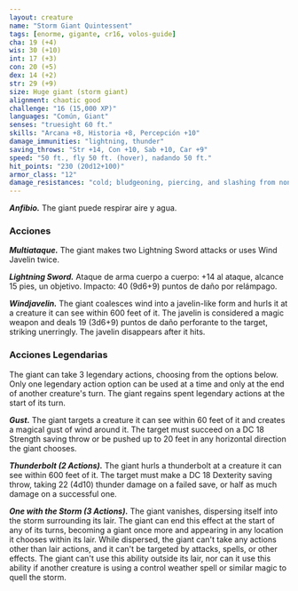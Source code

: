 ```yaml
---
layout: creature
name: "Storm Giant Quintessent"
tags: [enorme, gigante, cr16, volos-guide]
cha: 19 (+4)
wis: 30 (+10)
int: 17 (+3)
con: 20 (+5)
dex: 14 (+2)
str: 29 (+9)
size: Huge giant (storm giant)
alignment: chaotic good
challenge: "16 (15,000 XP)"
languages: "Común, Giant"
senses: "truesight 60 ft."
skills: "Arcana +8, Historia +8, Percepción +10"
damage_immunities: "lightning, thunder"
saving_throws: "Str +14, Con +10, Sab +10, Car +9"
speed: "50 ft., fly 50 ft. (hover), nadando 50 ft."
hit_points: "230 (20d12+100)"
armor_class: "12"
damage_resistances: "cold; bludgeoning, piercing, and slashing from nonmagical attacks"
---
```


***Anfibio.*** The giant puede respirar aire y agua.

### Acciones

***Multiataque.*** The giant makes two Lightning Sword attacks or uses Wind Javelin twice.

***Lightning Sword.*** Ataque de arma cuerpo a cuerpo: +14 al ataque, alcance 15 pies, un objetivo. Impacto: 40 (9d6+9) puntos de daño por relámpago.

***Windjavelin.*** The giant coalesces wind into a javeIin-like form and hurls it at a creature it can see within 600 feet of it. The javelin is considered a magic weapon and deals 19 (3d6+9) puntos de daño perforante to the target, striking unerringly. The javelin disappears after it hits.

### Acciones Legendarias

The giant can take 3 legendary actions, choosing from the options below. Only one legendary action option can be used at a time and only at the end of another creature's turn. The giant regains spent legendary actions at the start of its turn.

***Gust.*** The giant targets a creature it can see within 60 feet of it and creates a magical gust of wind around it. The target must succeed on a DC 18 Strength saving throw or be pushed up to 20 feet in any horizontal direction the giant chooses.

***Thunderbolt (2 Actions).*** The giant hurls a thunderbolt at a creature it can see within 600 feet of it. The target must make a DC 18 Dexterity saving throw, taking 22 (4d10) thunder damage on a failed save, or half as much damage on a successful one.

***One with the Storm (3 Actions).*** The giant vanishes, dispersing itself into the storm surrounding its lair. The giant can end this effect at the start of any of its turns, becoming a giant once more and appearing in any location it chooses within its lair. While dispersed, the giant can't take any actions other than lair actions, and it can't be targeted by attacks, spells, or other effects. The giant can't use this ability outside its lair, nor can it use this ability if another creature is using a control weather spell or similar magic to quell the storm.